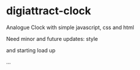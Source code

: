 # digiattract-clock

Analogue Clock with simple javascript, css and html

Need minor and future updates: style

and starting load up

...
